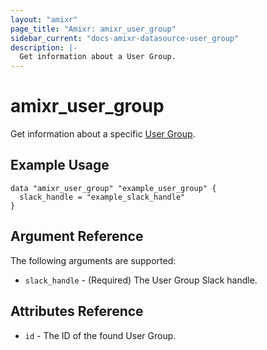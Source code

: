 ```yaml
---
layout: "amixr"
page_title: "Amixr: amixr_user_group"
sidebar_current: "docs-amixr-datasource-user_group"
description: |-
  Get information about a User Group.
---
```


# amixr\_user_group

Get information about a specific [User Group](https://api-docs.amixr.io/#user-groups).

## Example Usage

```hcl
data "amixr_user_group" "example_user_group" {
  slack_handle = "example_slack_handle"
}
```

## Argument Reference

The following arguments are supported:

* `slack_handle` - (Required) The User Group Slack handle.

## Attributes Reference

* `id` - The ID of the found User Group.
